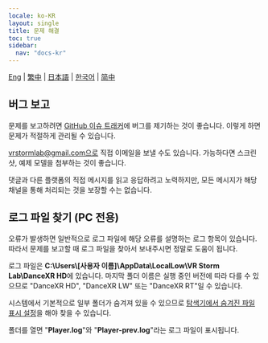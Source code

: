 ```yaml
---
locale: ko-KR
layout: single
title: 문제 해결
toc: true
sidebar:
  nav: "docs-kr"
---
```

[Eng](/dancexr/troubleshooting) | [繁中](/tw/dancexr/troubleshooting) | [日本語](/jp/dancexr/troubleshooting) | [한국어](/kr/dancexr/troubleshooting) | [简中](/zh/dancexr/troubleshooting)


## 버그 보고
문제를 보고하려면 [GitHub 이슈 트래커](https://github.com/alloystorm/dvvr/issues)에 버그를 제기하는 것이 좋습니다. 이렇게 하면 문제가 적절하게 관리될 수 있습니다.

vrstormlab@gmail.com으로 직접 이메일을 보낼 수도 있습니다. 가능하다면 스크린샷, 예제 모델을 첨부하는 것이 좋습니다.

댓글과 다른 플랫폼의 직접 메시지를 읽고 응답하려고 노력하지만, 모든 메시지가 해당 채널을 통해 처리되는 것을 보장할 수는 없습니다.


## 로그 파일 찾기 (PC 전용)
오류가 발생하면 일반적으로 로그 파일에 해당 오류를 설명하는 로그 항목이 있습니다. 따라서 문제를 보고할 때 로그 파일을 찾아서 보내주시면 정말로 도움이 됩니다.

로그 파일은 **C:\Users\\\[사용자 이름]\AppData\LocalLow\VR Storm Lab\DanceXR HD**에 있습니다. 마지막 폴더 이름은 실행 중인 버전에 따라 다를 수 있으므로 "DanceXR HD", "DanceXR LW" 또는 "DanceXR RT"일 수 있습니다.

시스템에서 기본적으로 일부 폴더가 숨겨져 있을 수 있으므로 [탐색기에서 숨겨진 파일 표시 설정](https://support.microsoft.com/ko-kr/windows/0320fe58-0117-fd59-6851-9b7f9840fdb2)을 해야 찾을 수 있습니다.

폴더를 열면 "**Player.log**"와 "**Player-prev.log**"라는 로그 파일이 표시됩니다.